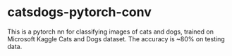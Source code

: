 # catsdogs-pytorch-conv

This is a pytorch nn for classifying images of cats and dogs, trained on Microsoft Kaggle Cats and Dogs dataset.
The accuracy is ~80% on testing data.
